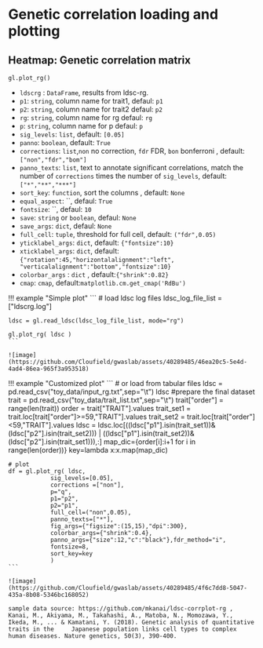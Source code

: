 # Genetic correlation loading and plotting
## Heatmap: Genetic correlation matrix

```
gl.plot_rg()
```

- `ldscrg` : `DataFrame`, results from ldsc-rg.
- `p1`: `string`, column name for trait1, defaul: `p1`
- `p2`: `string`, column name for trait2 defaul: `p2`
- `rg`: `string`, column name for rg defaul: `rg`
- `p`: `string`, column name for p defaul: `p`
- `sig_levels`: `list`, default: `[0.05]`
- `panno`: `boolean`, default: `True`
- `corrections`: `list`,`non` no correction, `fdr` FDR, `bon` bonferroni , default: `["non","fdr","bom"]`
- `panno_texts`: `list`, text to annotate significant correlations, match the number of `corrections` times the number of `sig_levels`, default: `["*","**","***"]`
- `sort_key`: `function`, sort the columns , default: `None`
- `equal_aspect`: ``, defaul: `True`
- `fontsize`: ``, defaul: `10`
- `save`: `string` or `boolean`, defaul: `None`
- `save_args`: `dict`, defaul: `None`
- `full_cell`: `tuple`, threshold for full cell, default: `("fdr",0.05)`
- `yticklabel_args`: `dict`, default: `{"fontsize":10}`
- `xticklabel_args`: `dict`, default: `{"rotation":45,"horizontalalignment":"left", "verticalalignment":"bottom","fontsize":10}`
- `colorbar_args` :  `dict` , default:`{"shrink":0.82}`
- `cmap`: `cmap`, default:`matplotlib.cm.get_cmap('RdBu')`

!!! example "Simple plot"
    ```
    # load ldsc log files
    ldsc_log_file_list = ["ldscrg.log"] 
    
    ldsc = gl.read_ldsc(ldsc_log_file_list, mode="rg")
    
    gl.plot_rg( ldsc )
    ```
    
    ![image](https://github.com/Cloufield/gwaslab/assets/40289485/46ea20c5-5e4d-4ad4-86ea-965f3a953518)

!!! example "Customized plot"
    ```
    # or load from tabular files
    ldsc = pd.read_csv("toy_data/input_rg.txt",sep="\t")
    ldsc
    #prepare the final dataset
    trait =  pd.read_csv("toy_data/trait_list.txt",sep="\t")
    trait["order"] = range(len(trait))
    order = trait["TRAIT"].values
    trait_set1 = trait.loc[trait["order"]>=59,"TRAIT"].values
    trait_set2 = trait.loc[trait["order"]<59,"TRAIT"].values
    ldsc = ldsc.loc[((ldsc["p1"].isin(trait_set1))&(ldsc["p2"].isin(trait_set2))) | ((ldsc["p1"].isin(trait_set2))&(ldsc["p2"].isin(trait_set1))),:]
    map_dic={order[i]:i+1 for i in range(len(order))}
    key=lambda x:x.map(map_dic)
    
    # plot
    df = gl.plot_rg( ldsc,
                sig_levels=[0.05],
                corrections =["non"],
                p="q",
                p1="p2",
                p2="p1",
                full_cell=("non",0.05),
                panno_texts=["*"],
                fig_args={"figsize":(15,15),"dpi":300},
                colorbar_args={"shrink":0.4},
                panno_args={"size":12,"c":"black"},fdr_method="i",
                fontsize=8,
                sort_key=key
                )
    ```
    
    ![image](https://github.com/Cloufield/gwaslab/assets/40289485/4f6c7dd8-5047-435a-8b08-5346bc168052)

    sample data source: https://github.com/mkanai/ldsc-corrplot-rg , Kanai, M., Akiyama, M., Takahashi, A., Matoba, N., Momozawa, Y., Ikeda, M., ... & Kamatani, Y. (2018). Genetic analysis of quantitative traits in the     Japanese population links cell types to complex human diseases. Nature genetics, 50(3), 390-400.
